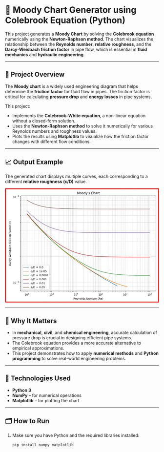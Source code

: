 # 🚰 Moody Chart Generator using Colebrook Equation (Python)

This project generates a **Moody Chart** by solving the **Colebrook equation** numerically using the **Newton-Raphson method**. The chart visualizes the relationship between the **Reynolds number**, **relative roughness**, and the **Darcy-Weisbach friction factor** in pipe flow, which is essential in **fluid mechanics** and **hydraulic engineering**.

---

## 📌 Project Overview

The **Moody chart** is a widely used engineering diagram that helps determine the **friction factor** for fluid flow in pipes. The friction factor is critical for calculating **pressure drop** and **energy losses** in pipe systems.

This project:
- Implements the **Colebrook–White equation**, a non-linear equation without a closed-form solution.
- Uses the **Newton-Raphson method** to solve it numerically for various Reynolds numbers and roughness values.
- Plots the results using **Matplotlib** to visualize how the friction factor changes with different flow conditions.

---

## 📈 Output Example

The generated chart displays multiple curves, each corresponding to a different **relative roughness (ε/D)** value.

![Moody Chart](chart.jpg)

---

## 🧠 Why It Matters

- In **mechanical**, **civil**, and **chemical engineering**, accurate calculation of pressure drop is crucial in designing efficient pipe systems.
- The Colebrook equation provides a more accurate alternative to empirical approximations.
- This project demonstrates how to apply **numerical methods** and **Python programming** to solve real-world engineering problems.

---

## 🔧 Technologies Used

- **Python 3**
- **NumPy** – for numerical operations
- **Matplotlib** – for plotting the chart

---

## 🗂️ How to Run

1. Make sure you have Python and the required libraries installed:
   ```bash
   pip install numpy matplotlib
